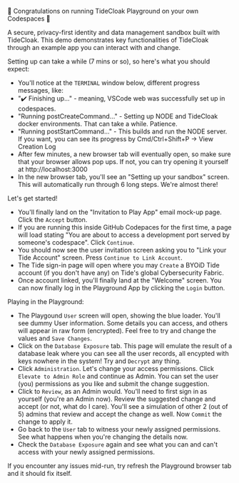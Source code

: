 🍾 Congratulations on running TideCloak Playground on your own Codespaces 🥳

A secure, privacy-first identity and data management sandbox built with TideCloak. This demo demonstrates key functionalities of TideCloak through an example app you can interact with and change.

Setting up can take a while (7 mins or so), so here's what you should expect:

- You'll notice at the `TERMINAL` window below, different progress messages, like:
- "✔️ Finishing up..." - meaning, VSCode web was successfully set up in codespaces.
- "Running postCreateCommand…" - Setting up NODE and TideCloak docker environments. That can take a while. Patience.
- "Running postStartCommand…" - This builds and run the NODE server. If you want, you can see its progress by Cmd/Ctrl+Shift+P -> View Creation Log
- After few minutes, a new browser tab will eventually open, so make sure that your browser allows pop ups. If not, you can try opening it yourself at http://localhost:3000
- In the new browser tab, you'll see an "Setting up your sandbox" screen. This will automatically run through 6 long steps. We're almost there!

Let's get started!

- You'll finally land on the "Invitation to Play App" email mock-up page. Click the `Accept` button.
- If you are running this inside GitHub Codepaces for the first time, a page will load stating "You are about to access a development port served by someone's codespace". Click `Continue`.
- You should now see the user invitation screen asking you to "Link your Tide Account" screen. Press `Continue to Link Account`.
- The Tide sign-in page will open where you may `Create` a BYOiD Tide account (if you don't have any) on Tide's global Cybersecurity Fabric.
- Once account linked, you'll finally land at the "Welcome" screen. You can now finally log in the Playground App by clicking the `Login` button.

Playing in the Playground:

- The Playgound `User` screen will open, showing the blue loader. You'll see dummy User information. Some details you can access, and others will appear in raw form (encrypted). Feel free to try and change the values and `Save Changes`.
- Click on the `Database Exposure` tab. This page will emulate the result of a database leak where you can see all the user records, all encypted with keys nowhere in the system! Try and `Decrypt` any thing.
- Click `Administration`. Let's change your access permissions. Click `Elevate to Admin Role` and continue as Admin. You can set the user (you) permissions as you like and submit the change suggestion.
- Click to `Review`, as an Admin would. You'll need to first sign in as yourself (you're an Admin now). Review the suggested change and accept (or not, what do I care). You'll see a simulation of other 2 (out of 5) admins that review and accept the change as well. Now `Commit` the change to apply it.
- Go back to the `User` tab to witness your newly assigned permissions. See what happens when you're changing the details now.
- Check the `Database Exposure` again and see what you can and can't access with your newly assigned permissions.


If you encounter any issues mid-run, try refresh the Playground browser tab and it should fix itself.
